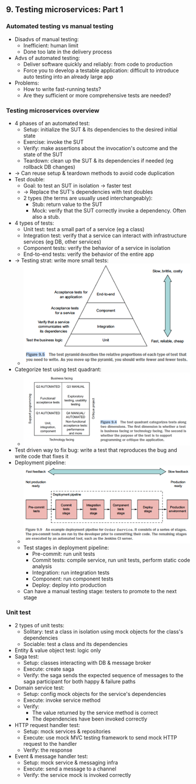 ## 9. Testing microservices: Part 1
### Automated testing vs manual testing
- Disadvs of manual testing:
  - Inefficient: human limit
  - Done too late in the delivery process
- Advs of automated testing:
  - Deliver software quickly and reliably: from code to production
  - Force you to develop a testable application: difficult to introduce auto testing into an already large app
- Problems:
  - How to write fast-running tests?
  - Are they sufficient or more comprehensive tests are needed?
### Testing microservices overview
- 4 phases of an automated test:
  - Setup: initialize the SUT & its dependencies to the desired initial state
  - Exercise: invoke the SUT
  - Verify: make assertions about the invocation's outcome and the state of the SUT
  - Teardown: clean up the SUT & its dependencies if needed (eg rollback DB changes)
- -> Can reuse setup & teardown methods to avoid code duplication
- Test double:
  - Goal: to test an SUT in isolation -> faster test
  - -> Replace the SUT's dependencies with test doubles
  - 2 types (the terms are usually used interchangeably):
    - Stub: return value to the SUT
    - Mock: verify that the SUT correctly invoke a dependency. Often also a stub.
- 4 types of tests:
  - Unit test: test a small part of a service (eg a class)
  - Integration test: verify that a service can interact with infrastructure services (eg DB, other services)
  - Component tests: verify the behavior of a service in isolation
  - End-to-end tests: verify the behavior of the entire app
- -> Testing strat: write more small tests:
  - <img src="../../resources/microservices-patterns/9.5.png" alt="drawing" width="500"/>
- Categorize test using test quadrant:
  - <img src="../../resources/microservices-patterns/9.4.png" alt="drawing" width="500"/>
- Test driven way to fix bug: write a test that reproduces the bug and write code that fixes it
- Deployment pipeline:
  - <img src="../../resources/microservices-patterns/9.9.png" alt="drawing" width="500"/>
  - Test stages in deployment pipeline:
    - Pre-commit: run unit tests
    - Commit tests: compile service, run unit tests, perform static code analysis
    - Integration: run integration tests
    - Component: run component tests
    - Deploy: deploy into production
  - Can have a manual testing stage: testers to promote to the next stage
### Unit test
- 2 types of unit tests:
  - Solitary: test a class in isolation using mock objects for the class's dependencies
  - Sociable: test a class and its dependencies
- Entity & value object test: logic only
- Saga test:
  - Setup: classes interacting with DB & message broker
  - Execute: create saga
  - Verify: the saga sends the expected sequence of messages to the saga participant for both happy & failure paths
- Domain service test:
  - Setup: config mock objects for the service's dependencies
  - Execute: invoke service method
  - Verify:
    - The value returned by the service method is correct
    - The dependencies have been invoked correctly
- HTTP request handler test:
  - Setup: mock services & repositories
  - Execute: use mock MVC testing framework to send mock HTTP request to the handler
  - Verify: the response
- Event & message handler test:
  - Setup: mock service & messaging infra
  - Execute: send a message to a channel
  - Verify: the service mock is invoked correctly